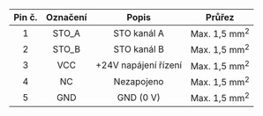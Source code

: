 | **Pin č.** | **Označení** | **Popis** | **Průřez** |
| :---: | :---: | :---: | :---: |
| 1 | STO_A | STO kanál A | Max. 1,5 mm<sup>2</sup> |
| 2 | STO_B | STO kanál B | Max. 1,5 mm<sup>2</sup> |
| 3 | VCC | +24V napájení řízení | Max. 1,5 mm<sup>2</sup> |
| 4 | NC | Nezapojeno | Max. 1,5 mm<sup>2</sup> |
| 5 | GND | GND (0 V) | Max. 1,5 mm<sup>2</sup> |
